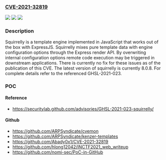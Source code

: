 ### [CVE-2021-32819](https://cve.mitre.org/cgi-bin/cvename.cgi?name=CVE-2021-32819)
![](https://img.shields.io/static/v1?label=Product&message=squirrelly&color=blue)
![](https://img.shields.io/static/v1?label=Version&message=n%2Fa&color=blue)
![](https://img.shields.io/static/v1?label=Vulnerability&message=CWE-200%20Information%20Exposure&color=brighgreen)

### Description

Squirrelly is a template engine implemented in JavaScript that works out of the box with ExpressJS. Squirrelly mixes pure template data with engine configuration options through the Express render API. By overwriting internal configuration options remote code execution may be triggered in downstream applications. There is currently no fix for these issues as of the publication of this CVE. The latest version of squirrelly is currently 8.0.8. For complete details refer to the referenced GHSL-2021-023.

### POC

#### Reference
- https://securitylab.github.com/advisories/GHSL-2021-023-squirrelly/

#### Github
- https://github.com/ARPSyndicate/cvemon
- https://github.com/ARPSyndicate/kenzer-templates
- https://github.com/Abady0x1/CVE-2021-32819
- https://github.com/hlong12042/INCTF2021_web_writeup
- https://github.com/nomi-sec/PoC-in-GitHub

